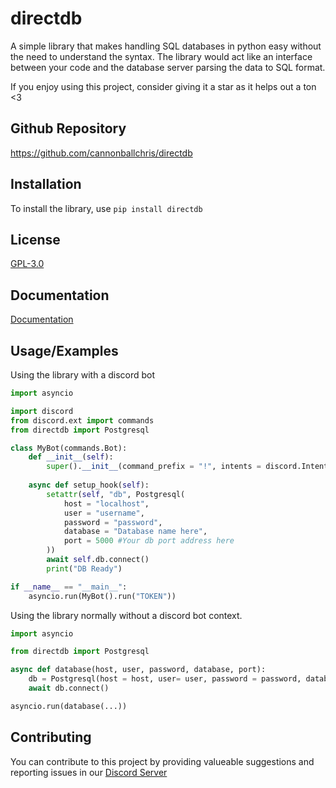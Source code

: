 
# directdb

A simple library that makes handling SQL databases in python easy without the need to understand the syntax. The library would act like an interface between your code and the database server parsing the data to SQL format.

If you enjoy using this project, consider giving it a star as it helps out a ton <3

## Github Repository

https://github.com/cannonballchris/directdb

## Installation

To install the library, use `pip install directdb`

    
## License

[GPL-3.0](https://choosealicense.com/licenses/gpl-3.0/)


## Documentation

[Documentation](https://linktodocumentation)


## Usage/Examples

Using the library with a discord bot

```py
import asyncio

import discord
from discord.ext import commands
from directdb import Postgresql

class MyBot(commands.Bot):
    def __init__(self):
        super().__init__(command_prefix = "!", intents = discord.Intents.all())
    
    async def setup_hook(self):
        setattr(self, "db", Postgresql(
            host = "localhost",
            user = "username",
            password = "password",
            database = "Database name here",
            port = 5000 #Your db port address here
        ))
        await self.db.connect()
        print("DB Ready")

if __name__ == "__main__":
    asyncio.run(MyBot().run("TOKEN"))
```

Using the library normally without a discord bot context.

```py
import asyncio

from directdb import Postgresql

async def database(host, user, password, database, port):
    db = Postgresql(host = host, user= user, password = password, database = database, port = port)
    await db.connect()

asyncio.run(database(...))
```





## Contributing

You can contribute to this project by providing valueable suggestions and reporting issues in our [Discord Server](https://discord.gg/sj2c7gzPzE)

